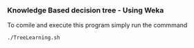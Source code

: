### Knowledge Based decision tree - Using Weka

To comile and execute this program simply run the commmand

```sh
./TreeLearning.sh
```
